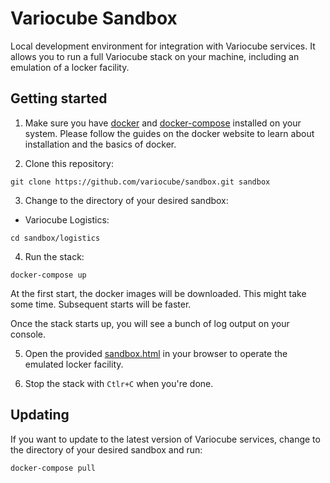 # Variocube Sandbox

Local development environment for integration with Variocube services. It allows you to run a full Variocube 
stack on your machine, including an emulation of a locker facility.

## Getting started

1. Make sure you have [docker](https://docker.com) and [docker-compose](https://docs.docker.com/compose/) installed
on your system. Please follow the guides on the docker website to learn about installation and the basics of docker.

2. Clone this repository:

```shell
git clone https://github.com/variocube/sandbox.git sandbox
```

3. Change to the directory of your desired sandbox:
 
 - Variocube Logistics:

```shell
cd sandbox/logistics
```

4. Run the stack:

```shell
docker-compose up
```

At the first start, the docker images will be downloaded. This might take some time. Subsequent starts will be faster.

Once the stack starts up, you will see a bunch of log output on your console.

5. Open the provided [sandbox.html](./sandbox.html) in your browser to operate the emulated locker facility.

6. Stop the stack with `Ctlr+C` when you're done. 

## Updating

If you want to update to the latest version of Variocube services, change to the directory of your desired sandbox
and run:

```shell
docker-compose pull
```


